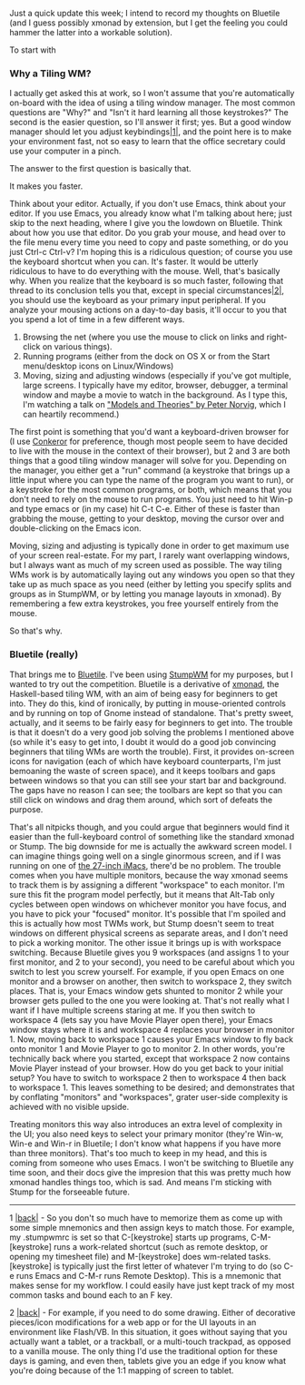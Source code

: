 Just a quick update this week; I intend to record my thoughts on Bluetile (and I guess possibly xmonad by extension, but I get the feeling you could hammer the latter into a workable solution).

To start with

### <a name="why-a-tiling-wm"></a>Why a Tiling WM?

I actually get asked this at work, so I won't assume that you're automatically on-board with the idea of using a tiling window manager. The most common questions are "Why?" and "Isn't it hard learning all those keystrokes?" The second is the easier question, so I'll answer it first; yes. But a good window manager should let you adjust keybindings<a name="bluetilen1"></a>[|1|](#bluetilef1), and the point here is to make your environment fast, not so easy to learn that the office secretary could use your computer in a pinch.

The answer to the first question is basically that. 

It makes you faster.

Think about your editor. Actually, if you don't use Emacs, think about your editor. If you use Emacs, you already know what I'm talking about here; just skip to the next heading, where I give you the lowdown on Bluetile. Think about how you use that editor. Do you grab your mouse, and head over to the file menu every time you need to copy and paste something, or do you just Ctrl-c Ctrl-v? I'm hoping this is a ridiculous question; of course you use the keyboard shortcut when you can. It's faster. It would be utterly ridiculous to have to do everything with the mouse. Well, that's basically why. When you realize that the keyboard is so much faster, following that thread to its conclusion tells you that, except in special circumstances<a name="bluetilen2"></a>[|2|](#bluetilef2), you should use the keyboard as your primary input peripheral. If you analyze your mousing actions on a day-to-day basis, it'll occur to you that you spend a lot of time in a few different ways.


1.   Browsing the net (where you use the mouse to click on links and right-click on various things).
1.   Running programs (either from the dock on OS X or from the Start menu/desktop icons on Linux/Windows)
1.   Moving, sizing and adjusting windows (especially if you've got multiple, large screens. I typically have my editor, browser, debugger, a terminal window and maybe a movie to watch in the background. As I type this, I'm watching a talk on ["Models and Theories" by Peter Norvig](http://vimeo.com/4725365), which I can heartily recommend.)


The first point is something that you'd want a keyboard-driven browser for (I use [Conkeror](http://conkeror.org/) for preference, though most people seem to have decided to live with the mouse in the context of their browser), but 2 and 3 are both things that a good tiling window manager will solve for you. Depending on the manager, you either get a "run" command (a keystroke that brings up a little input where you can type the name of the program you want to run), or a keystroke for the most common programs, or both, which means that you don't need to rely on the mouse to run programs. You just need to hit Win-p and type emacs or (in my case) hit C-t C-e. Either of these is faster than grabbing the mouse, getting to your desktop, moving the cursor over and double-clicking on the Emacs icon. 

Moving, sizing and adjusting is typically done in order to get maximum use of your screen real-estate. For my part, I rarely want overlapping windows, but I always want as much of my screen used as possible. The way tiling WMs work is by automatically laying out any windows you open so that they take up as much space as you need (either by letting you specify splits and groups as in StumpWM, or by letting you manage layouts in xmonad). By remembering a few extra keystrokes, you free yourself entirely from the mouse. 

So that's why.

### <a name="bluetile-really"></a>Bluetile (really)

That brings me to [Bluetile](http://www.bluetile.org/). I've been using [StumpWM](http://www.nongnu.org/stumpwm/) for my purposes, but I wanted to try out the competition. Bluetile is a derivative of [xmonad](http://xmonad.org/), the Haskell-based tiling WM, with an aim of being easy for beginners to get into. They do this, kind of ironically, by putting in mouse-oriented controls and by running on top of Gnome instead of standalone. That's pretty sweet, actually, and it seems to be fairly easy for beginners to get into. The trouble is that it doesn't do a very good job solving the problems I mentioned above (so while it's easy to get into, I doubt it would do a good job convincing beginners that tiling WMs are worth the trouble). First, it provides on-screen icons for navigation (each of which have keyboard counterparts, I'm just bemoaning the waste of screen space), and it keeps toolbars and gaps between windows so that you can still see your start bar and background. The gaps have no reason I can see; the toolbars are kept so that you can still click on windows and drag them around, which sort of defeats the purpose.

That's all nitpicks though, and you could argue that beginners would find it easier than the full-keyboard control of something like the standard xmonad or Stump. The big downside for me is actually the awkward screen model. I can imagine things going well on a single ginormous screen, and if I was running on one of [the 27-inch iMacs](http://www.apple.com/imac/), there'd be no problem. The trouble comes when you have multiple monitors, because the way xmonad seems to track them is by assigning a different "workspace" to each monitor. I'm sure this fit the program model perfectly, but it means that Alt-Tab only cycles between open windows on whichever monitor you have focus, and you have to pick your "focused" monitor. It's possible that I'm spoiled and this is actually how most TWMs work, but Stump doesn't seem to treat windows on different physical screens as separate areas, and I don't need to pick a working monitor. The other issue it brings up is with workspace switching. Because Bluetile gives you 9 workspaces (and assigns 1 to your first monitor, and 2 to your second), you need to be careful about which you switch to lest you screw yourself. For example, if you open Emacs on one monitor and a browser on another, then switch to workspace 2, they switch places. That is, your Emacs window gets shunted to monitor 2 while your browser gets pulled to the one you were looking at. That's not really what I want if I have multiple screens staring at me. If you then switch to workspace 4 (lets say you have Movie Player open there), your Emacs window stays where it is and workspace 4 replaces your browser in monitor 1. Now, moving back to workspace 1 causes your Emacs window to fly back onto monitor 1 and Movie Player to go to monitor 2. In other words, you're technically back where you started, except that workspace 2 now contains Movie Player instead of your browser. How do you get back to your initial setup? You have to switch to workspace 2 then to workspace 4 then back to workspace 1. This leaves something to be desired; and demonstrates that by conflating "monitors" and "workspaces", grater user-side complexity is achieved with no visible upside.

Treating monitors this way also introduces an extra level of complexity in the UI; you also need keys to select your primary monitor (they're Win-w, Win-e and Win-r in Bluetile; I don't know what happens if you have more than three monitors). That's too much to keep in my head, and this is coming from someone who uses Emacs. I won't be switching to Bluetile any time soon, and their docs give the impresion that this was pretty much how xmonad handles things too, which is sad. And means I'm sticking with Stump for the forseeable future.

* * *

1 <a name="bluetilef1"></a>[|back|](#bluetilen1) - So you don't so much have to memorize them as come up with some simple mnemonics and then assign keys to match those. For example, my .stumpwmrc is set so that C-[keystroke] starts up programs, C-M-[keystroke] runs a work-related shortcut (such as remote desktop, or opening my timesheet file) and M-[keystroke] does wm-related tasks. [keystroke] is typically just the first letter of whatever I'm trying to do (so C-e runs Emacs and C-M-r runs Remote Desktop). This is a mnemonic that makes sense for my workflow. I could easily have just kept track of my most common tasks and bound each to an F key.

2 <a name="bluetilef2"></a>[|back|](#bluetilen2) - For example, if you need to do some drawing. Either of decorative pieces/icon modifications for a web app or for the UI layouts in an environment like Flash/VB. In this situation, it goes without saying that you actually want a tablet, or a trackball, or a multi-touch trackpad, as opposed to a vanilla mouse. The only thing I'd use the traditional option for these days is gaming, and even then, tablets give you an edge if you know what you're doing because of the 1:1 mapping of screen to tablet.
